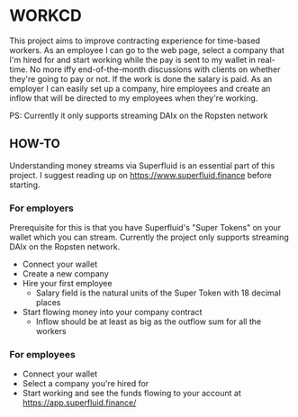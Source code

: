 # WORKCD

This project aims to improve contracting experience for time-based workers. As an employee I can go to the web page, select a company that I'm hired for and start working while the pay is sent to my wallet in real-time. No more iffy end-of-the-month discussions with clients on whether they're going to pay or not. If the work is done the salary is paid. As an employer I can easily set up a company, hire employees and create an inflow that will be directed to my employees when they're working.


PS: Currently it only supports streaming DAIx on the Ropsten network

## HOW-TO

Understanding money streams via Superfluid is an essential part of this project. I suggest reading up on https://www.superfluid.finance before starting.

### For employers

Prerequisite for this is that you have Superfluid's "Super Tokens" on your wallet which you can stream. Currently the project only supports streaming DAIx on the Ropsten network.

* Connect your wallet
* Create a new company
* Hire your first employee
  * Salary field is the natural units of the Super Token with 18 decimal places
* Start flowing money into your company contract
  * Inflow should be at least as big as the outflow sum for all the workers


### For employees

* Connect your wallet
* Select a company you're hired for
* Start working and see the funds flowing to your account at https://app.superfluid.finance/

